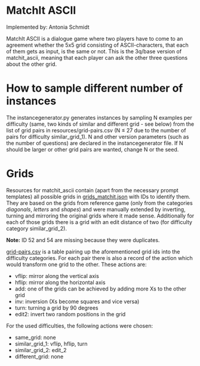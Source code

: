 # MatchIt ASCII

Implemented by: Antonia Schmidt

MatchIt ASCII is a dialogue game where two players have to come to an agreement whether the 5x5 grid consisting of ASCII-characters, that each of them gets as input, is the same or not.
This is the 3q/base version of matchit_ascii, meaning that each player can ask the other three questions about the other grid.

# How to sample different number of instances

The instancegenerator.py generates instances by sampling N examples per difficulty (same, two kinds of similar and different grid - see below) from the list of grid pairs in resources/grid-pairs.csv (N $\leq$ 27 due to the number of pairs for difficulty similar_grid_1). N and other version parameters (such as the number of questions) are declared in the instancegenerator file. If N should be larger or other grid pairs are wanted, change N or the seed.

# Grids
Resources for matchit_ascii contain (apart from the necessary prompt templates) all possible grids in [grids_matchit.json](resources/grid_pairs/grids_matchit.json) with IDs to identify them. They are based on the grids from reference game (only from the categories *diagonals*, *letters* and *shapes*) and were manually extended by inverting, turning and mirroring the original grids where it made sense. Additionally for each of those grids there is a grid with an edit distance of two (for difficulty category similar_grid_2).

**Note:** ID 52 and 54 are missing because they were duplicates. 

[grid-pairs.csv](resources/grid_pairs/grid-pairs.csv) is a table pairing up the aforementioned grid ids into the difficulty categories. For each pair there is also a record of the action which would transform one grid to the other. These actions are:
- vflip: mirror along the vertical axis
- hflip: mirror along the horizontal axis
- add: one of the grids can be achieved by adding more Xs to the other grid
- inv: inversion (Xs become squares and vice versa)
- turn: turning a grid by 90 degrees
- edit2: invert two random positions in the grid

For the used difficulties, the following actions were chosen:
- same_grid: none
- similar_grid_1: vflip, hflip, turn
- similar_grid_2: edit_2
- different_grid: none

